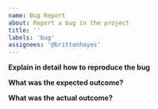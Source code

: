 ```yaml
---
name: Bug Report
about: Report a bug in the project
title: ''
labels: 'bug'
assignees: '@brittonhayes'
---
```


**Explain in detail how to reproduce the bug**

**What was the expected outcome?**

**What was the actual outcome?**
